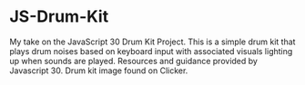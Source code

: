 # JS-Drum-Kit

My take on the JavaScript 30 Drum Kit Project. This is a simple drum kit that plays drum noises based on keyboard input with associated visuals lighting up when sounds are played. Resources and guidance provided by Javascript 30. Drum kit image found on Clicker. 
